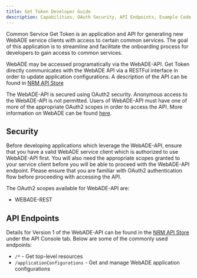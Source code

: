 ```yaml
---
title: Get Token Developer Guide
description: Capabilities, OAuth Security, API Endpoints, Example Code
---
```


Common Service Get Token is an application and API for generating new WebADE service clients with access to certain common services. The goal of this application is to streamline and facilitate the onboarding process for developers to gain access to common services.

WebADE may be accessed programatically via the WebADE-API. Get Token directly communicates with the WebADE API via a RESTFul interface in order to update application configurations. A description of the API can be found in [NRM API Store](https://apistore.nrs.gov.bc.ca/store/apis/info?name=WebADE-api&provider=admin&version=v1)

The WebADE-API is secured using OAuth2 security. Anonymous access to the WebADE-API is not permitted. Users of WebADE-API must have one of more of the appropriate OAuth2 scopes in order to access the API. More information on WebADE can be found [here](http://www.webade.org).

## Security

Before developing applications which leverage the WebADE-API, ensure that you have a valid WebADE service client which is authorized to use WebADE-API first. You will also need the appropriate scopes granted to your service client before you will be able to proceed with the WebADE-API endpoint. Please ensure that you are familiar with OAuth2 authentication flow before proceeding with accessing the API.

The OAuth2 scopes available for WebADE-API are:

* WEBADE-REST

## API Endpoints

Details for Version 1 of the WebADE-API can be found in the [NRM API Store](https://apistore.nrs.gov.bc.ca/store/apis/info?name=webade-api&provider=admin&version=v1#tab2) under the API Console tab. Below are some of the commonly used endpoints:

* `/*` - Get top-level resources
* `/applicationConfigurations` - Get and manage WebADE application configurations
